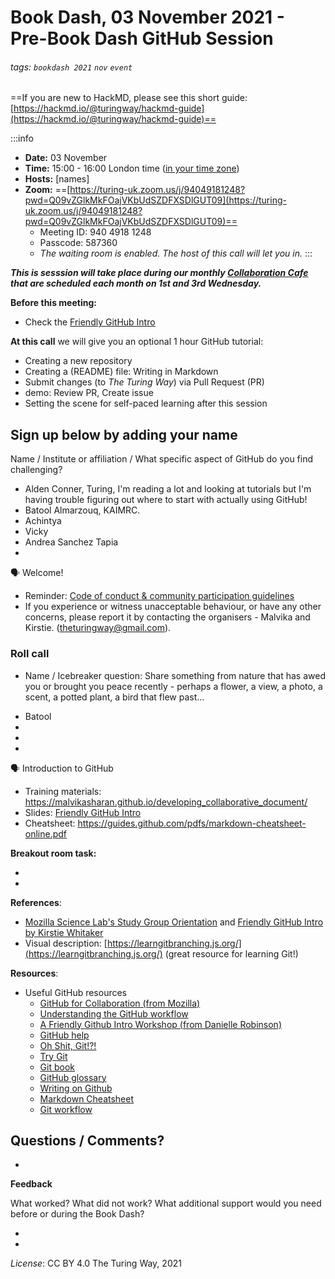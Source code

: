 # Book Dash, 03 November 2021 - Pre-Book Dash GitHub Session

###### tags: `bookdash 2021` `nov` `event`

==If you are new to HackMD, please see this short guide: [https://hackmd.io/@turingway/hackmd-guide](https://hackmd.io/@turingway/hackmd-guide)==

:::info
- **Date:** 03 November
- **Time:** 15:00 - 16:00 London time ([in your time zone](https://arewemeetingyet.com/London/2021-11-04/16:00))
- **Hosts:** [names]
- **Zoom:**
==[https://turing-uk.zoom.us/j/94049181248?pwd=Q09vZGlkMkFOajVKbUdSZDFXSDlGUT09](https://turing-uk.zoom.us/j/94049181248?pwd=Q09vZGlkMkFOajVKbUdSZDFXSDlGUT09)==
  - Meeting ID: 940 4918 1248  
  - Passcode: 587360
  - _The waiting room is enabled. The host of this call will let you in._
:::

***This is sesssion will take place during our monthly [Collaboration Cafe](https://hackmd.io/@turingway/collaboration-cafe) that are scheduled each month on 1st and 3rd Wednesday.***

**Before this meeting:**

- Check the [Friendly GitHub Intro](https://kirstiejane.github.io/friendly-github-intro/)

**At this call**
we will give you an optional 1 hour GitHub tutorial:

- Creating a new repository
- Creating a (README) file: Writing in Markdown
- Submit changes (to _The Turing Way_) via Pull Request (PR)
- demo: Review PR, Create issue
- Setting the scene for self-paced learning after this session

## Sign up below by adding your name

Name / Institute or affiliation / What specific aspect of GitHub do you find challenging?
* Alden Conner, Turing, I'm reading a lot and looking at tutorials but I'm having trouble figuring out where to start with actually using GitHub!
* Batool Almarzouq, KAIMRC.
* Achintya
* Vicky
* Andrea Sanchez Tapia
* 

🗣️ Welcome!

- Reminder: [Code of conduct & community participation guidelines](https://the-turing-way.netlify.app/community-handbook/coc.html)
- If you experience or witness unacceptable behaviour, or have any other concerns, please report it by contacting the organisers - Malvika and Kirstie. ([theturingway@gmail.com](mailto:theturingway@gmail.com)).

### Roll call

- Name / Icebreaker question: Share something from nature that has awed you or brought you peace recently - perhaps a flower, a view, a photo, a scent, a potted plant, a bird that flew past... 
* Batool
* 
* 
* 

🗣️ Introduction to GitHub

- Training materials: https://malvikasharan.github.io/developing_collaborative_document/
- Slides: [Friendly GitHub Intro](https://docs.google.com/presentation/d/e/2PACX-1vR-Qu4kYulSMGnnAHH9-OonNiLkaJrsolEecEkt0VD5_3PmKWePmiSQwxK3QHoq5gNsL-MJKowmgsAx/pub?start=false&loop=false&delayms=3000)
- Cheatsheet: https://guides.github.com/pdfs/markdown-cheatsheet-online.pdf

**Breakout room task:** 

- 
- 

**References**: 
- [Mozilla Science Lab's Study Group Orientation](https://mozillascience.github.io/study-group-orientation/) and [Friendly GitHub Intro by Kirstie Whitaker](https://github.com/KirstieJane/friendly-github-intro)
- Visual description: [https://learngitbranching.js.org/](https://learngitbranching.js.org/) (great resource for learning Git!)

**Resources**:

- Useful GitHub resources
  - [GitHub for Collaboration (from Mozilla)](https://mozilla.github.io/open-leadership-training-series/articles/github-for-collaboration/)
  - [Understanding the GitHub workflow](https://guides.github.com/introduction/flow/)
  - [A Friendly Github Intro Workshop (from Danielle Robinson)](https://daniellecrobinson.github.io/friendly-github-intro/)
  - [GitHub help](https://help.github.com/)
  - [Oh Shit, Git!?!](http://ohshitgit.com/)
  - [Try Git](https://try.github.io/)
  - [Git book](https://git-scm.com/book/en/v2)
  - [GitHub glossary](https://github.com/joeyklee/friendly-github-intro/blob/master/glossary.md)
  - [Writing on Github](https://help.github.com/categories/writing-on-github/)
  - [Markdown Cheatsheet](https://github.com/adam-p/markdown-here/wiki/Markdown-Cheatsheet)
  - [Git workflow](https://www.atlassian.com/git/tutorials/comparing-workflows)
 
**Questions / Comments?**
  - 
  -

**Feedback**

What worked? What did not work? What additional support would you need before or during the Book Dash?

-
-

*License*: CC BY 4.0 The Turing Way, 2021
